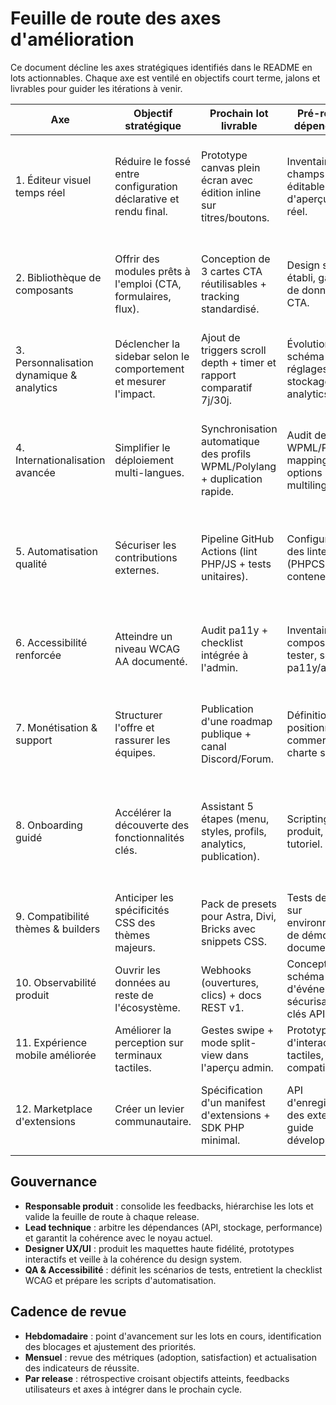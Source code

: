 # Feuille de route des axes d'amélioration

Ce document décline les axes stratégiques identifiés dans le README en lots actionnables. Chaque axe est ventilé en objectifs court terme, jalons et livrables pour guider les itérations à venir.

| Axe | Objectif stratégique | Prochain lot livrable | Pré-requis / dépendances | Indicateurs de réussite |
| --- | --- | --- | --- | --- |
| 1. Éditeur visuel temps réel | Réduire le fossé entre configuration déclarative et rendu final. | Prototype canvas plein écran avec édition inline sur titres/boutons. | Inventaire des champs éditables, API d'aperçu temps réel. | Temps moyen de configuration < 50 % par rapport à l'interface actuelle ; tests utilisateurs positifs. |
| 2. Bibliothèque de composants | Offrir des modules prêts à l'emploi (CTA, formulaires, flux). | Conception de 3 cartes CTA réutilisables + tracking standardisé. | Design system établi, gabarits de données pour CTA. | Taux d'adoption des CTA sur 3 projets pilotes ; absence de tickets de support majeurs. |
| 3. Personnalisation dynamique & analytics | Déclencher la sidebar selon le comportement et mesurer l'impact. | Ajout de triggers scroll depth + timer et rapport comparatif 7j/30j. | Évolution du schéma des réglages, stockage analytics étendu. | Augmentation des conversions CTA de 10 % sur profils instrumentés. |
| 4. Internationalisation avancée | Simplifier le déploiement multi-langues. | Synchronisation automatique des profils WPML/Polylang + duplication rapide. | Audit des APIs WPML/Polylang, mapping des options multilingues. | Temps d'onboarding d'un site bilingue < 1h ; absence d'incohérences de langues en QA. |
| 5. Automatisation qualité | Sécuriser les contributions externes. | Pipeline GitHub Actions (lint PHP/JS + tests unitaires). | Configuration des linters (PHPCS, ESLint), conteneur CI. | Builds principaux verts sur 5 exécutions consécutives ; baisse des régressions signalées. |
| 6. Accessibilité renforcée | Atteindre un niveau WCAG AA documenté. | Audit pa11y + checklist intégrée à l'admin. | Inventaire des composants à tester, scripts pa11y/axe. | Score Lighthouse Accessibilité ≥ 90 ; checklist complétée sur 100 % des releases. |
| 7. Monétisation & support | Structurer l'offre et rassurer les équipes. | Publication d'une roadmap publique + canal Discord/Forum. | Définition du positionnement commercial, charte support. | Nombre d'inscriptions au canal support, feedback positif des bêta-testeurs. |
| 8. Onboarding guidé | Accélérer la découverte des fonctionnalités clés. | Assistant 5 étapes (menu, styles, profils, analytics, publication). | Scripting du tour produit, contenu tutoriel. | 80 % des nouveaux utilisateurs complètent l'onboarding ; baisse des tickets "comment commencer ?". |
| 9. Compatibilité thèmes & builders | Anticiper les spécificités CSS des thèmes majeurs. | Pack de presets pour Astra, Divi, Bricks avec snippets CSS. | Tests de rendu sur environnements de démo, documentation. | Validation QA sur 3 thèmes populaires sans régression CSS. |
| 10. Observabilité produit | Ouvrir les données au reste de l'écosystème. | Webhooks (ouvertures, clics) + docs REST v1. | Conception du schéma d'événements, sécurisation via clés API. | Intégrations réussies avec 2 outils externes (Zapier/Make). |
| 11. Expérience mobile améliorée | Améliorer la perception sur terminaux tactiles. | Gestes swipe + mode split-view dans l'aperçu admin. | Prototype d'interactions tactiles, tests compatibilité. | Score de satisfaction mobile > 4/5 sur panel interne. |
| 12. Marketplace d'extensions | Créer un levier communautaire. | Spécification d'un manifest d'extensions + SDK PHP minimal. | API d'enregistrement des extensions, guide développeur. | 3 extensions communautaires publiées ; temps moyen d'intégration < 1 jour. |

## Gouvernance

- **Responsable produit** : consolide les feedbacks, hiérarchise les lots et valide la feuille de route à chaque release.
- **Lead technique** : arbitre les dépendances (API, stockage, performance) et garantit la cohérence avec le noyau actuel.
- **Designer UX/UI** : produit les maquettes haute fidélité, prototypes interactifs et veille à la cohérence du design system.
- **QA & Accessibilité** : définit les scénarios de tests, entretient la checklist WCAG et prépare les scripts d'automatisation.

## Cadence de revue

- **Hebdomadaire** : point d'avancement sur les lots en cours, identification des blocages et ajustement des priorités.
- **Mensuel** : revue des métriques (adoption, satisfaction) et actualisation des indicateurs de réussite.
- **Par release** : rétrospective croisant objectifs atteints, feedbacks utilisateurs et axes à intégrer dans le prochain cycle.

